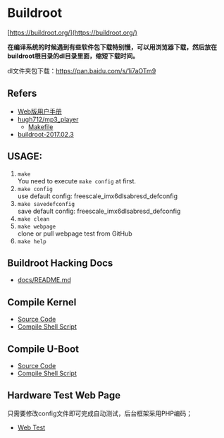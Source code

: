 # Buildroot

[https://buildroot.org/](https://buildroot.org/)

**在编译系统的时候遇到有些软件包下载特别慢，可以用浏览器下载，然后放在buildroot根目录的dl目录里面，缩短下载时间。**

dl文件夹包下载：https://pan.baidu.com/s/1i7aOTm9

## Refers

* [Web版用户手册](https://buildroot.org/downloads/manual/manual.html)
* [hugh712/mp3_player](https://github.com/hugh712/mp3_player)
  * [Makefile](https://github.com/hugh712/mp3_player/blob/master/Makefile)
* [buildroot-2017.02.3](docs/refers/buildroot-2017.02.3/README.md)

## USAGE:

1. `make`  
  You need to execute `make config` at first.
2. `make config`  
    use default config: freescale_imx6dlsabresd_defconfig
3. `make savedefconfig`  
    save default config: freescale_imx6dlsabresd_defconfig
4. `make clean`
5. `make webpage`  
    clone or pull webpage test from GitHub
6. `make help`


## Buildroot Hacking Docs

* [docs/README.md](docs/README.md)

## Compile Kernel

* [Source Code](https://github.com/ZengjfOS/Buildroot/tree/fsl_kernel_L4.1.15_from_TP)
* [Compile Shell Script](https://github.com/ZengjfOS/Buildroot/blob/fsl_kernel_L4.1.15_from_TP/remake.sh)

## Compile U-Boot

* [Source Code](https://github.com/ZengjfOS/Buildroot/tree/fsl_uboot_L4.1.15_from_TP)
* [Compile Shell Script](https://github.com/ZengjfOS/Buildroot/blob/fsl_uboot_L4.1.15_from_TP/remake.sh)

## Hardware Test Web Page

只需要修改config文件即可完成自动测试，后台框架采用PHP编码；

* [Web Test](https://github.com/ZengjfOS/Buildroot/tree/7112S_WebTest_Page)
